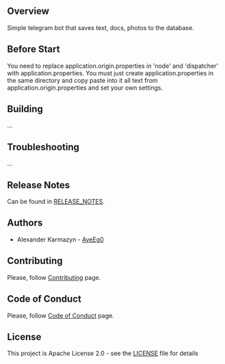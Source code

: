 ## Overview
Simple telegram bot that saves text, docs, photos to the database.

## Before Start
You need to replace application.origin.properties in 'node' and 'dispatcher' with application.properties. You must just create application.properties in the same directory and copy paste into it all text from application.origin.properties and set your own settings.

## Building
...

## Troubleshooting
...

## Release Notes
Can be found in [RELEASE_NOTES](RELEASE_NOTES.md).

## Authors
* Alexander Karmazyn  - [AveEg0](https://github.com/AveEg0)

## Contributing
Please, follow [Contributing](CONTRIBUTING.md) page.

## Code of Conduct
Please, follow [Code of Conduct](CODE_OF_CONDUCT.md) page.

## License
This project is Apache License 2.0 - see the [LICENSE](LICENSE) file for details
